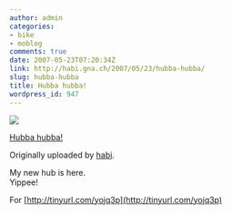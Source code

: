 ```yaml
---
author: admin
categories:
- bike
- moblog
comments: true
date: 2007-05-23T07:20:34Z
link: http://habi.gna.ch/2007/05/23/hubba-hubba/
slug: hubba-hubba
title: Hubba hubba!
wordpress_id: 947
---
```


[![](http://farm1.static.flickr.com/208/510539438_18d1c0e859_m.jpg)](http://www.flickr.com/photos/habi/510539438/)
   

 
  [Hubba hubba!](http://www.flickr.com/photos/habi/510539438/)
    

  Originally uploaded by [habi](http://www.flickr.com/people/habi/).
 



My new hub is here.  
Yippee!  

For [http://tinyurl.com/yojq3p](http://tinyurl.com/yojq3p)
  

